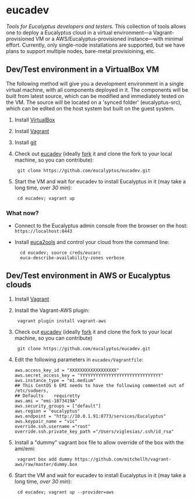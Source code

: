 eucadev
=======

_Tools for Eucalyptus developers and testers._ This collection of tools allows one to deploy a Eucalyptus cloud in a virtual environment—a Vagrant-provisioned VM or a AWS/Eucalyptus-provisioned instance—with minimal effort. Currently, only single-node installations are supported, but we have plans to support multiple nodes, bare-metal provisioining, etc.



## Dev/Test environment in a VirtualBox VM

The following method will give you a development environment 
in a single virtual machine, with all components deployed in it.
The components will be built from latest source, which can be 
modified and immediately tested on the VM. The source will 
be located on a 'synced folder' (eucalyptus-src), which can be
edited on the host system but built on the guest system.

1. Install [VirtualBox](https://www.virtualbox.org)

2. Install [Vagrant](http://www.vagrantup.com/)

3. Install [git](http://git-scm.com)

4. Check out [eucadev](https://github.com/eucalyptus/eucadev) (ideally [fork](http://help.github.com/fork-a-repo/) it and clone the fork to your local machine, so you can contribute):

        git clone https://github.com/eucalyptus/eucadev.git

5. Start the VM and wait for eucadev to install Eucalyptus in it (may take a long time, _over 30 min_):

        cd eucadev; vagrant up
        
### What now?

* Connect to the Eucalyptus admin console from the browser on the host: `https://localhost:8443`

* Install [euca2ools](https://github.com/eucalyptus/euca2ools) and control your cloud from the command line:

        cd eucadev; source creds/eucarc
        euca-describe-availability-zones verbose
        
## Dev/Test environment in AWS or Eucalyptus clouds

1. Install [Vagrant](http://www.vagrantup.com/)

2. Install the Vagrant-AWS plugin:

        vagrant plugin install vagrant-aws
3. Check out [eucadev](https://github.com/eucalyptus/eucadev) (ideally [fork](http://help.github.com/fork-a-repo/) it and clone the fork to your local machine, so you can contribute)

        git clone https://github.com/eucalyptus/eucadev.git
        
4. Edit the following parameters in `eucadev/Vagrantfile`:
 
    ```     
    aws.access_key_id = "XXXXXXXXXXXXXXXXXX"
    aws.secret_access_key = "YYYYYYYYYYYYYYYYYYYYYYYYYYYYYYY"
    aws.instance_type = "m1.medium"
    ## This CentOS 6 EMI needs to have the following commented out of /etc/sudoers,
    ## Defaults    requiretty
    aws.ami = "emi-1873419A"
    aws.security_groups = ["default"]
    aws.region = "eucalyptus"
    aws.endpoint = "http://10.0.1.91:8773/services/Eucalyptus"
    aws.keypair_name = "vic"
    override.ssh.username ="root"
    override.ssh.private_key_path ="/Users/viglesias/.ssh/id_rsa"
    ```

5. Install a "dummy" vagrant box file to allow override of the box with the ami/emi:

        vagrant box add dummy https://github.com/mitchellh/vagrant-aws/raw/master/dummy.box
        
6. Start the VM and wait for eucadev to install Eucalyptus in it (may take a long time, _over 30 min_):
        
        cd eucadev; vagrant up --provider=aws
